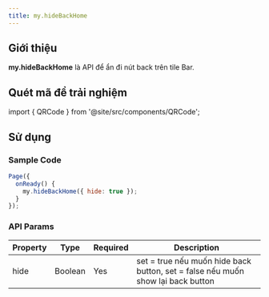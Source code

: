 ```yaml
---
title: my.hideBackHome
---
```


## Giới thiệu

**my.hideBackHome** là API để ẩn đi nút back trên tile Bar.

## Quét mã để trải nghiệm

import { QRCode } from '@site/src/components/QRCode';

<QRCode page="pages/api/navigation-bar/hide-back-home/index" />

## Sử dụng

### Sample Code

```js
Page({
  onReady() {
    my.hideBackHome({ hide: true });
  }
});
```

### API Params

| Property | Type    | Required | Description                                                                     |
| -------- | ------- | -------- | ------------------------------------------------------------------------------- |
| hide     | Boolean | Yes      | set = true nếu muốn hide back button, set = false nếu muốn show lại back button |
